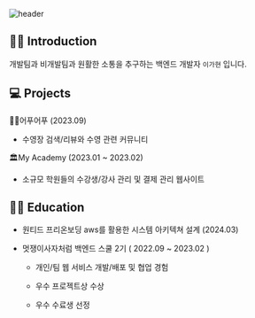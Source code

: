
![header](https://capsule-render.vercel.app/api?type=wave&color=FFD700&height=200&section=header&text=ka_hyun&animation=scaleIn&fontSize=60&fontAlignY=40)


## 👩‍💻 Introduction
개발팀과 비개발팀과 원활한 소통을 추구하는 백엔드 개발자 `이가현` 입니다.


## 💻 Projects

🏊‍♀️어푸어푸 (2023.09)
* 수영장 검색/리뷰와 수영 관련 커뮤니티 

🏛My Academy (2023.01 ~ 2023.02)
* 소규모 학원들의 수강생/강사 관리 및 결제 관리 웹사이트 


## 🏃‍♂️ Education

* 원티드 프리온보딩 aws를 활용한 시스템 아키텍쳐 설계 (2024.03) 

* 멋쟁이사자처럼 백엔드 스쿨 2기 ( 2022.09 ~ 2023.02 )

	- 개인/팀 웹 서비스 개발/배포 및 협업 경험

  - 우수 프로젝트상 수상
  - 우수 수료생 선정
